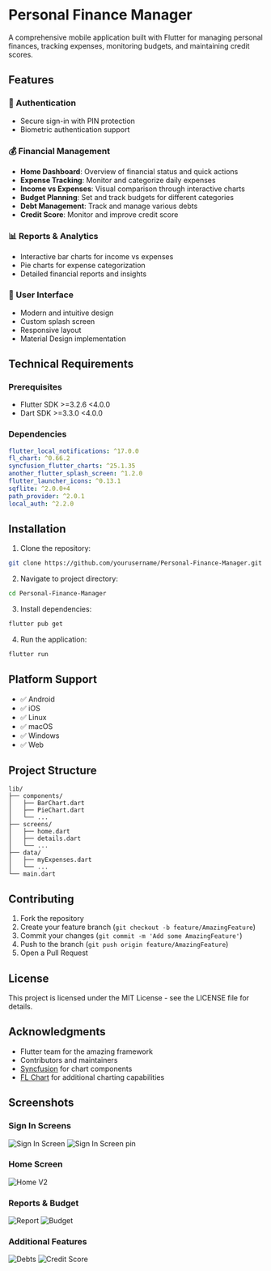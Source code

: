 # Personal Finance Manager

A comprehensive mobile application built with Flutter for managing personal finances, tracking expenses, monitoring budgets, and maintaining credit scores.

## Features

### 🔐 Authentication
- Secure sign-in with PIN protection
- Biometric authentication support

### 💰 Financial Management
- **Home Dashboard**: Overview of financial status and quick actions
- **Expense Tracking**: Monitor and categorize daily expenses
- **Income vs Expenses**: Visual comparison through interactive charts
- **Budget Planning**: Set and track budgets for different categories
- **Debt Management**: Track and manage various debts
- **Credit Score**: Monitor and improve credit score

### 📊 Reports & Analytics
- Interactive bar charts for income vs expenses
- Pie charts for expense categorization
- Detailed financial reports and insights

### 🎨 User Interface
- Modern and intuitive design
- Custom splash screen
- Responsive layout
- Material Design implementation

## Technical Requirements

### Prerequisites
- Flutter SDK >=3.2.6 <4.0.0
- Dart SDK >=3.3.0 <4.0.0

### Dependencies
```yaml
flutter_local_notifications: ^17.0.0
fl_chart: ^0.66.2
syncfusion_flutter_charts: ^25.1.35
another_flutter_splash_screen: ^1.2.0
flutter_launcher_icons: ^0.13.1
sqflite: ^2.0.0+4
path_provider: ^2.0.1
local_auth: ^2.2.0
```

## Installation

1. Clone the repository:
```bash
git clone https://github.com/yourusername/Personal-Finance-Manager.git
```

2. Navigate to project directory:
```bash
cd Personal-Finance-Manager
```

3. Install dependencies:
```bash
flutter pub get
```

4. Run the application:
```bash
flutter run
```

## Platform Support

- ✅ Android
- ✅ iOS
- ✅ Linux
- ✅ macOS
- ✅ Windows
- ✅ Web

## Project Structure

```
lib/
├── components/
│   ├── BarChart.dart
│   ├── PieChart.dart
│   └── ...
├── screens/
│   ├── home.dart
│   ├── details.dart
│   └── ...
├── data/
│   ├── myExpenses.dart
│   └── ...
└── main.dart
```

## Contributing

1. Fork the repository
2. Create your feature branch (`git checkout -b feature/AmazingFeature`)
3. Commit your changes (`git commit -m 'Add some AmazingFeature'`)
4. Push to the branch (`git push origin feature/AmazingFeature`)
5. Open a Pull Request

## License

This project is licensed under the MIT License - see the LICENSE file for details.

## Acknowledgments

- Flutter team for the amazing framework
- Contributors and maintainers
- [Syncfusion](https://www.syncfusion.com/) for chart components
- [FL Chart](https://pub.dev/packages/fl_chart) for additional charting capabilities

## Screenshots

### Sign In Screens
![Sign In Screen](https://github.com/sajitha00/Personal-Finance-Manager/assets/115799454/1d050fe3-633c-4d20-85b4-6b6bb2595a65)
![Sign In Screen pin](https://github.com/sajitha00/Personal-Finance-Manager/assets/115799454/2cfd1a9f-95b4-4141-a291-60dc9492af0a)

### Home Screen
![Home V2](https://github.com/sajitha00/Personal-Finance-Manager/assets/115799454/dbe8c7e8-ea53-4bc5-bc90-62bef6d22dad)

### Reports & Budget
![Report](https://github.com/sajitha00/Personal-Finance-Manager/assets/115799454/0421a8bf-38ee-4542-a85f-64105730cff1)
![Budget](https://github.com/sajitha00/Personal-Finance-Manager/assets/115799454/84ec0eac-2a22-4bc9-8697-bc89a207e11e)

### Additional Features
![Debts](https://github.com/sajitha00/Personal-Finance-Manager/assets/115799454/54ad39a0-89cd-4292-93bd-3b0c40218d81)
![Credit Score](https://github.com/sajitha00/Personal-Finance-Manager/assets/115799454/c20de120-2290-456a-8842-83d0d13e0caa)

